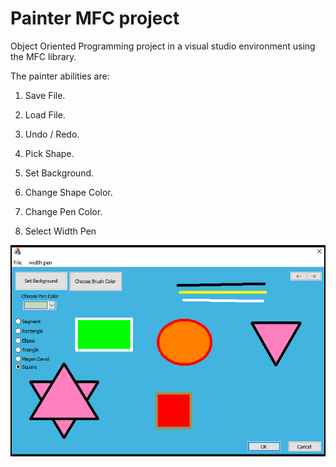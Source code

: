 # Painter MFC project

Object Oriented Programming project in a visual studio environment using the MFC library.

The painter abilities are:

1) Save File.

2) Load File.

3) Undo / Redo.

4) Pick Shape.

5) Set Background.

6) Change Shape Color.

7) Change Pen Color.

8) Select Width Pen

![image](https://github.com/roishricki/PainterMFCproject/blob/master/Example.png?raw=true)

